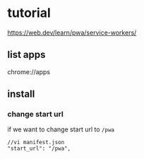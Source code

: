 # tutorial
https://web.dev/learn/pwa/service-workers/

## list apps
chrome://apps

## install
### change start url
if we want to change start url to `/pwa`

    //vi manifest.json
    "start_url": "/pwa",
